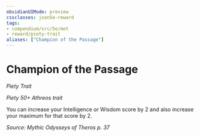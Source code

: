 ```yaml
---
obsidianUIMode: preview
cssclasses: json5e-reward
tags:
- compendium/src/5e/mot
- reward/piety-trait
aliases: ["Champion of the Passage"]
---
```

# Champion of the Passage
*Piety Trait*  

*Piety 50+ Athreos trait*

You can increase your Intelligence or Wisdom score by 2 and also increase your maximum for that score by 2.

*Source: Mythic Odysseys of Theros p. 37*